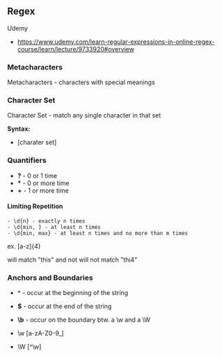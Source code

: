 ## Regex


Udemy 
- https://www.udemy.com/learn-regular-expressions-in-online-regex-course/learn/lecture/9733920#overview


### Metacharacters

Metacharacters - characters with special meanings


### Character Set

Character Set - match any single character in that set

**Syntax:**

  - [charater set]


### Quantifiers

  - **?** - 0 or 1 time
  - **\*** - 0 or more time
  - **+** - 1 or more time
  
  #### Limiting Repetition
  
    - \d{n} - exactly n times
    - \d{min, } - at least n times
    - \d{min, max} - at least n times and no more than m times
  
ex.
[a-z]{4}

will match "this" and not will not match "thi4"

### Anchors and Boundaries

  - **^** - occur at the beginning of the string
  - **$** - occur at the end of the string
  - **\b** - occur on the boundary btw. a \w and a \W
  
  - \w  [a-zA-Z0-9_]  
  - \W  [^\w]
  
  
  
  
  
  
